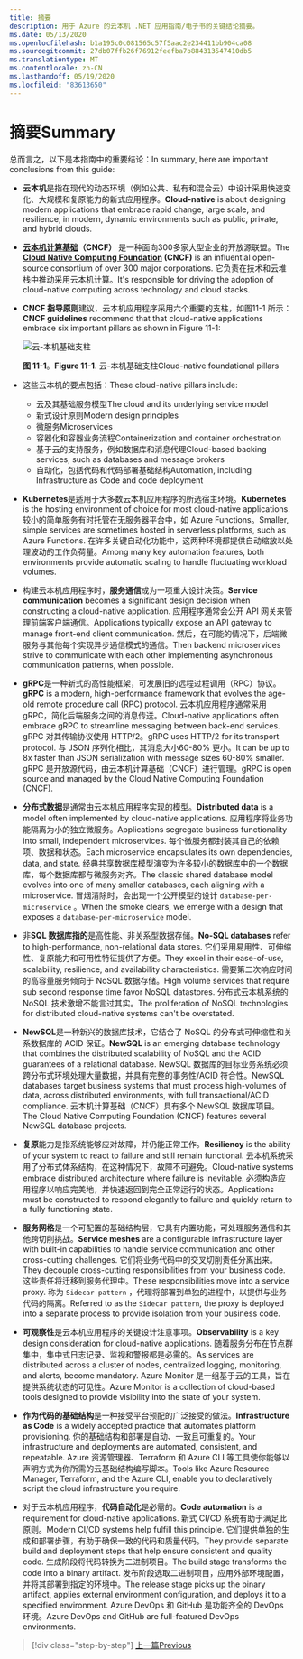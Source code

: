 ```yaml
---
title: 摘要
description: 用于 Azure 的云本机 .NET 应用指南/电子书的关键结论摘要。
ms.date: 05/13/2020
ms.openlocfilehash: b1a195c0c081565c57f5aac2e234411bb904ca08
ms.sourcegitcommit: 27db07ffb26f76912feefba7b884313547410db5
ms.translationtype: MT
ms.contentlocale: zh-CN
ms.lasthandoff: 05/19/2020
ms.locfileid: "83613650"
---
```

# <a name="summary"></a><span data-ttu-id="d74cf-103">摘要</span><span class="sxs-lookup"><span data-stu-id="d74cf-103">Summary</span></span>

<span data-ttu-id="d74cf-104">总而言之，以下是本指南中的重要结论：</span><span class="sxs-lookup"><span data-stu-id="d74cf-104">In summary, here are important conclusions from this guide:</span></span>

- <span data-ttu-id="d74cf-105">**云本机**是指在现代的动态环境（例如公共、私有和混合云）中设计采用快速变化、大规模和复原能力的新式应用程序。</span><span class="sxs-lookup"><span data-stu-id="d74cf-105">**Cloud-native** is about designing modern applications that embrace rapid change, large scale, and resilience, in modern, dynamic environments such as public, private, and hybrid clouds.</span></span>

- <span data-ttu-id="d74cf-106">**[云本机计算基础](https://www.cncf.io/)（CNCF）** 是一种面向300多家大型企业的开放源联盟。</span><span class="sxs-lookup"><span data-stu-id="d74cf-106">The **[Cloud Native Computing Foundation](https://www.cncf.io/) (CNCF)** is an influential open-source consortium of over 300 major corporations.</span></span> <span data-ttu-id="d74cf-107">它负责在技术和云堆栈中推动采用云本机计算。</span><span class="sxs-lookup"><span data-stu-id="d74cf-107">It's responsible for driving the adoption of cloud-native computing across technology and cloud stacks.</span></span>

- <span data-ttu-id="d74cf-108">**CNCF 指导原则**建议，云本机应用程序采用六个重要的支柱，如图11-1 所示：</span><span class="sxs-lookup"><span data-stu-id="d74cf-108">**CNCF guidelines** recommend that that cloud-native applications embrace six important pillars as shown in Figure 11-1:</span></span>

  ![云-本机基础支柱](./media/cloud-native-foundational-pillars.png)

  <span data-ttu-id="d74cf-110">**图 11-1**。</span><span class="sxs-lookup"><span data-stu-id="d74cf-110">**Figure 11-1**.</span></span> <span data-ttu-id="d74cf-111">云-本机基础支柱</span><span class="sxs-lookup"><span data-stu-id="d74cf-111">Cloud-native foundational pillars</span></span>

- <span data-ttu-id="d74cf-112">这些云本机的要点包括：</span><span class="sxs-lookup"><span data-stu-id="d74cf-112">These cloud-native pillars include:</span></span>
  - <span data-ttu-id="d74cf-113">云及其基础服务模型</span><span class="sxs-lookup"><span data-stu-id="d74cf-113">The cloud and its underlying service model</span></span>
  - <span data-ttu-id="d74cf-114">新式设计原则</span><span class="sxs-lookup"><span data-stu-id="d74cf-114">Modern design principles</span></span>
  - <span data-ttu-id="d74cf-115">微服务</span><span class="sxs-lookup"><span data-stu-id="d74cf-115">Microservices</span></span>
  - <span data-ttu-id="d74cf-116">容器化和容器业务流程</span><span class="sxs-lookup"><span data-stu-id="d74cf-116">Containerization and container orchestration</span></span>
  - <span data-ttu-id="d74cf-117">基于云的支持服务，例如数据库和消息代理</span><span class="sxs-lookup"><span data-stu-id="d74cf-117">Cloud-based backing services, such as databases and message brokers</span></span>
  - <span data-ttu-id="d74cf-118">自动化，包括代码和代码部署基础结构</span><span class="sxs-lookup"><span data-stu-id="d74cf-118">Automation, including Infrastructure as Code and code deployment</span></span>

- <span data-ttu-id="d74cf-119">**Kubernetes**是适用于大多数云本机应用程序的所选宿主环境。</span><span class="sxs-lookup"><span data-stu-id="d74cf-119">**Kubernetes** is the hosting environment of choice for most cloud-native applications.</span></span> <span data-ttu-id="d74cf-120">较小的简单服务有时托管在无服务器平台中，如 Azure Functions。</span><span class="sxs-lookup"><span data-stu-id="d74cf-120">Smaller, simple services are sometimes hosted in serverless platforms, such as Azure Functions.</span></span> <span data-ttu-id="d74cf-121">在许多关键自动化功能中，这两种环境都提供自动缩放以处理波动的工作负荷量。</span><span class="sxs-lookup"><span data-stu-id="d74cf-121">Among many key automation features, both environments provide automatic scaling to handle fluctuating workload volumes.</span></span>

- <span data-ttu-id="d74cf-122">构建云本机应用程序时，**服务通信**成为一项重大设计决策。</span><span class="sxs-lookup"><span data-stu-id="d74cf-122">**Service communication** becomes a significant design decision when constructing a cloud-native application.</span></span> <span data-ttu-id="d74cf-123">应用程序通常会公开 API 网关来管理前端客户端通信。</span><span class="sxs-lookup"><span data-stu-id="d74cf-123">Applications typically expose an API gateway to manage front-end client communication.</span></span> <span data-ttu-id="d74cf-124">然后，在可能的情况下，后端微服务与其他每个实现异步通信模式的通信。</span><span class="sxs-lookup"><span data-stu-id="d74cf-124">Then backend microservices strive to communicate with each other implementing asynchronous communication patterns, when possible.</span></span>

- <span data-ttu-id="d74cf-125">**gRPC**是一种新式的高性能框架，可发展旧的远程过程调用（RPC）协议。</span><span class="sxs-lookup"><span data-stu-id="d74cf-125">**gRPC** is a modern, high-performance framework that evolves the age-old remote procedure call (RPC) protocol.</span></span> <span data-ttu-id="d74cf-126">云本机应用程序通常采用 gRPC，简化后端服务之间的消息传送。</span><span class="sxs-lookup"><span data-stu-id="d74cf-126">Cloud-native applications often embrace gRPC to streamline messaging between back-end services.</span></span> <span data-ttu-id="d74cf-127">gRPC 对其传输协议使用 HTTP/2。</span><span class="sxs-lookup"><span data-stu-id="d74cf-127">gRPC uses HTTP/2 for its transport protocol.</span></span> <span data-ttu-id="d74cf-128">与 JSON 序列化相比，其消息大小60-80% 更小。</span><span class="sxs-lookup"><span data-stu-id="d74cf-128">It can be up to 8x faster than JSON serialization with message sizes 60-80% smaller.</span></span> <span data-ttu-id="d74cf-129">gRPC 是开放源代码，由云本机计算基础（CNCF）进行管理。</span><span class="sxs-lookup"><span data-stu-id="d74cf-129">gRPC is open source and managed by the Cloud Native Computing Foundation (CNCF).</span></span>

- <span data-ttu-id="d74cf-130">**分布式数据**是通常由云本机应用程序实现的模型。</span><span class="sxs-lookup"><span data-stu-id="d74cf-130">**Distributed data** is a model often implemented by cloud-native applications.</span></span> <span data-ttu-id="d74cf-131">应用程序将业务功能隔离为小的独立微服务。</span><span class="sxs-lookup"><span data-stu-id="d74cf-131">Applications segregate business functionality into small, independent microservices.</span></span> <span data-ttu-id="d74cf-132">每个微服务都封装其自己的依赖项、数据和状态。</span><span class="sxs-lookup"><span data-stu-id="d74cf-132">Each microservice encapsulates its own dependencies, data, and state.</span></span> <span data-ttu-id="d74cf-133">经典共享数据库模型演变为许多较小的数据库中的一个数据库，每个数据库都与微服务对齐。</span><span class="sxs-lookup"><span data-stu-id="d74cf-133">The classic shared database model evolves into one of many smaller databases, each aligning with a microservice.</span></span> <span data-ttu-id="d74cf-134">冒烟清除时，会出现一个公开模型的设计 `database-per-microservice` 。</span><span class="sxs-lookup"><span data-stu-id="d74cf-134">When the smoke clears, we emerge with a design that exposes a `database-per-microservice` model.</span></span>

- <span data-ttu-id="d74cf-135">非**SQL 数据库指的**是高性能、非关系型数据存储。</span><span class="sxs-lookup"><span data-stu-id="d74cf-135">**No-SQL databases** refer to high-performance, non-relational data stores.</span></span> <span data-ttu-id="d74cf-136">它们采用易用性、可伸缩性、复原能力和可用性特征提供了方便。</span><span class="sxs-lookup"><span data-stu-id="d74cf-136">They excel in their ease-of-use, scalability, resilience, and availability characteristics.</span></span> <span data-ttu-id="d74cf-137">需要第二次响应时间的高容量服务倾向于 NoSQL 数据存储。</span><span class="sxs-lookup"><span data-stu-id="d74cf-137">High volume services that require sub second response time favor NoSQL datastores.</span></span> <span data-ttu-id="d74cf-138">分布式云本机系统的 NoSQL 技术激增不能言过其实。</span><span class="sxs-lookup"><span data-stu-id="d74cf-138">The proliferation of NoSQL technologies for distributed cloud-native systems can't be overstated.</span></span>

- <span data-ttu-id="d74cf-139">**NewSQL**是一种新兴的数据库技术，它结合了 NoSQL 的分布式可伸缩性和关系数据库的 ACID 保证。</span><span class="sxs-lookup"><span data-stu-id="d74cf-139">**NewSQL** is an emerging database technology that combines the distributed scalability of NoSQL and the ACID guarantees of a relational database.</span></span> <span data-ttu-id="d74cf-140">NewSQL 数据库的目标业务系统必须跨分布式环境处理大量数据，并具有完整的事务性/ACID 符合性。</span><span class="sxs-lookup"><span data-stu-id="d74cf-140">NewSQL databases target business systems that must process high-volumes of data, across distributed environments, with full transactional/ACID compliance.</span></span> <span data-ttu-id="d74cf-141">云本机计算基础（CNCF）具有多个 NewSQL 数据库项目。</span><span class="sxs-lookup"><span data-stu-id="d74cf-141">The Cloud Native Computing Foundation (CNCF) features several NewSQL database projects.</span></span>

- <span data-ttu-id="d74cf-142">**复原**能力是指系统能够应对故障，并仍能正常工作。</span><span class="sxs-lookup"><span data-stu-id="d74cf-142">**Resiliency** is the ability of your system to react to failure and still remain functional.</span></span> <span data-ttu-id="d74cf-143">云本机系统采用了分布式体系结构，在这种情况下，故障不可避免。</span><span class="sxs-lookup"><span data-stu-id="d74cf-143">Cloud-native systems embrace distributed architecture where failure is inevitable.</span></span> <span data-ttu-id="d74cf-144">必须构造应用程序以响应完美地，并快速返回到完全正常运行的状态。</span><span class="sxs-lookup"><span data-stu-id="d74cf-144">Applications must be constructed to respond elegantly to failure and quickly return to a fully functioning state.</span></span>

- <span data-ttu-id="d74cf-145">**服务网格**是一个可配置的基础结构层，它具有内置功能，可处理服务通信和其他跨切削挑战。</span><span class="sxs-lookup"><span data-stu-id="d74cf-145">**Service meshes** are a configurable infrastructure layer with built-in capabilities to handle service communication and other cross-cutting challenges.</span></span> <span data-ttu-id="d74cf-146">它们将业务代码中的交叉切削责任分离出来。</span><span class="sxs-lookup"><span data-stu-id="d74cf-146">They decouple cross-cutting responsibilities from your business code.</span></span> <span data-ttu-id="d74cf-147">这些责任将迁移到服务代理中。</span><span class="sxs-lookup"><span data-stu-id="d74cf-147">These responsibilities move into a service proxy.</span></span> <span data-ttu-id="d74cf-148">称为 `Sidecar pattern` ，代理将部署到单独的进程中，以提供与业务代码的隔离。</span><span class="sxs-lookup"><span data-stu-id="d74cf-148">Referred to as the `Sidecar pattern`, the proxy is deployed into a separate process to provide isolation from your business code.</span></span>

- <span data-ttu-id="d74cf-149">**可观察性**是云本机应用程序的关键设计注意事项。</span><span class="sxs-lookup"><span data-stu-id="d74cf-149">**Observability** is a key design consideration for cloud-native applications.</span></span> <span data-ttu-id="d74cf-150">随着服务分布在节点群集中，集中式日志记录、监视和警报都是必需的。</span><span class="sxs-lookup"><span data-stu-id="d74cf-150">As services are distributed across a cluster of nodes, centralized logging, monitoring, and alerts, become mandatory.</span></span> <span data-ttu-id="d74cf-151">Azure Monitor 是一组基于云的工具，旨在提供系统状态的可见性。</span><span class="sxs-lookup"><span data-stu-id="d74cf-151">Azure Monitor is a collection of cloud-based tools designed to provide visibility into the state of your system.</span></span>

- <span data-ttu-id="d74cf-152">**作为代码的基础结构**是一种接受平台预配的广泛接受的做法。</span><span class="sxs-lookup"><span data-stu-id="d74cf-152">**Infrastructure as Code** is a widely accepted practice that automates platform provisioning.</span></span> <span data-ttu-id="d74cf-153">你的基础结构和部署是自动、一致且可重复的。</span><span class="sxs-lookup"><span data-stu-id="d74cf-153">Your infrastructure and deployments are automated, consistent, and repeatable.</span></span> <span data-ttu-id="d74cf-154">Azure 资源管理器、Terraform 和 Azure CLI 等工具使你能够以声明方式为你所需的云基础结构编写脚本。</span><span class="sxs-lookup"><span data-stu-id="d74cf-154">Tools like Azure Resource Manager, Terraform, and the Azure CLI, enable you to declaratively script the cloud infrastructure you require.</span></span>

- <span data-ttu-id="d74cf-155">对于云本机应用程序，**代码自动化**是必需的。</span><span class="sxs-lookup"><span data-stu-id="d74cf-155">**Code automation** is a requirement for cloud-native applications.</span></span> <span data-ttu-id="d74cf-156">新式 CI/CD 系统有助于满足此原则。</span><span class="sxs-lookup"><span data-stu-id="d74cf-156">Modern CI/CD systems help fulfill this principle.</span></span> <span data-ttu-id="d74cf-157">它们提供单独的生成和部署步骤，有助于确保一致的代码和质量代码。</span><span class="sxs-lookup"><span data-stu-id="d74cf-157">They provide separate build and deployment steps that help ensure consistent and quality code.</span></span> <span data-ttu-id="d74cf-158">生成阶段将代码转换为二进制项目。</span><span class="sxs-lookup"><span data-stu-id="d74cf-158">The build stage transforms the code into a binary artifact.</span></span> <span data-ttu-id="d74cf-159">发布阶段选取二进制项目，应用外部环境配置，并将其部署到指定的环境中。</span><span class="sxs-lookup"><span data-stu-id="d74cf-159">The release stage picks up the binary artifact, applies external environment configuration, and deploys it to a specified environment.</span></span> <span data-ttu-id="d74cf-160">Azure DevOps 和 GitHub 是功能齐全的 DevOps 环境。</span><span class="sxs-lookup"><span data-stu-id="d74cf-160">Azure DevOps and GitHub are full-featured DevOps environments.</span></span>

>[!div class="step-by-step"]
>[<span data-ttu-id="d74cf-161">上一篇</span><span class="sxs-lookup"><span data-stu-id="d74cf-161">Previous</span></span>](application-bundles.md)
